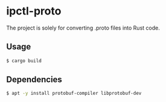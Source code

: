 # ipctl-proto
The project is solely for converting .proto files into Rust code.

## Usage
```sh
$ cargo build
```
## Dependencies
```sh
$ apt -y install protobuf-compiler libprotobuf-dev
```